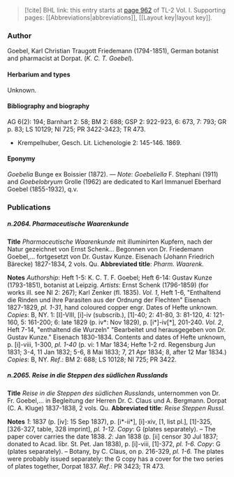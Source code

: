 > [!cite] BHL link: this entry starts at [page 962](https://www.biodiversitylibrary.org/item/103414#page/1010/mode/1up) of TL-2 Vol. I.
> Supporting pages: [[Abbreviations|abbreviations]], [[Layout key|layout key]].

### Author

Goebel, Karl Christian Traugott Friedemann (1794-1851), German botanist and pharmacist at Dorpat. (*K. C. T. Goebel*).

#### Herbarium and types

Unknown.

#### Bibliography and biography

AG 6(2): 194; Barnhart 2: 58; BM 2: 688; GSP 2: 922-923, 6: 673, 7: 793; GR p. 83; LS 10129; NI 725; PR 3422-3423; TR 473.
- Krempelhuber, Gesch. Lit. Lichenologie 2: 145-146. 1869.

#### Eponymy

*Goebelia* Bunge ex Boissier (1872). — *Note*: *Goebeliella* F. Stephani (1911) and *Goebelobryum* Grolle (1962) are dedicated to Karl Immanuel Eberhard Goebel (1855-1932), q.v.

### Publications

##### n.2064. Pharmaceutische Waarenkunde

**Title**
*Pharmaceutische Waarenkunde* mit illuminirten Kupfern, nach der Natur gezeichnet von Ernst Schenk... Begonnen von Dr. Friedemann Goebel,... fortgesetzt von Dr. Gustav Kunze. Eisenach (Johann Friedrich Bärecke) 1827-1834, 2 vols. Qu.
**Abbreviated title**: *Pharm. Waarenk.*

**Notes**
*Authorship*: Heft 1-5: K. C. T. F. Goebel; Heft 6-14: Gustav Kunze (1793-1851), botanist at Leipzig.
*Artists*: Ernst Schenk (1796-1859) (for works ill. see NI 2: 267); Karl Zenker (fl. 1835).
*Vol. 1*, Heft 1-6, "Enthaltend die Rinden und ihre Parasiten aus der Ordnung der Flechten" Eisenach 1827-1829, *pl. 1-31*, hand coloured copper engr. Dates of Hefte unknown. *Copies*: B, NY.
1: \[I\]-VIII, \[i\]-iv (subscrib.), \[1\]-40; 2: 41-80, 3: 81-120, 4: 121-160, 5: 161-200; 6: late 1829 (p. iv\*: Nov 1829), p. \[i\*\]-iv\[\*\], 201-240.
*Vol. 2*, Heft 7-14, "enthaltend die Wurzeln" "Bearbeitet und herausgegeben von Dr. Gustav Kunze." Eisenach 1830-1834. Contents and dates of Hefte unknown, p. \[i\]-viii, 1-300, *pl. 1-40* (p. vi: 1 Mar 1834; Hefte 1-2 rd. Regensburg Jun 1831; 3-4, 11 Jan 1832; 5-6, 8 Mai 1833; 7, 21 Apr 1834; 8, after 12 Mar 1834.) *Copies*: B, NY.
*Ref*.: BM 2: 688; LS 10128; NI 725; PR 3422.

##### n.2065. Reise in die Steppen des südlichen Russlands

**Title**
*Reise in die Steppen des südlichen Russlands*, unternommen von Dr. Fr. Goebel,... in Begleitung der Herren Dr. C. Claus und A. Bergmann. Dorpat (C. A. Kluge) 1837-1838, 2 vols. Qu.
**Abbreviated title**: *Reise Steppen Russl.*

**Notes**
*1*: 1837 (p. \[iv\]: 15 Sep 1837), p. \[i\*-ii\*\], \[i\]-xiv, \[1, list pl.\], \[1\]-325, \[326-327, table, 328 imprint\], *pl. 1-12. Copy*: G (plates separately). – The paper cover carries the date 1838.
*2*: Jan 1838 (p. \[ii\] censor 30 Jul 1837; donated to Acad. libr. St. Pet. Jan 1838), p. \[i\]-viii, \[1\]-372, *pl. 1-6. Copy*: G (plates separately). – Botany, by C. Claus, on p. 216-329, *pl. 1-6.*
The plates were probably issued separately: the G copy has a cover for the two series of plates together, Dorpat 1837.
*Ref*.: PR 3423; TR 473.

